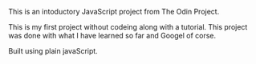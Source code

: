 This is an intoductory JavaScript project from The Odin Project.

This is my first project without codeing along with a tutorial. This project was done with what I have learned so far and Googel of corse.

Built using plain javaScript.
